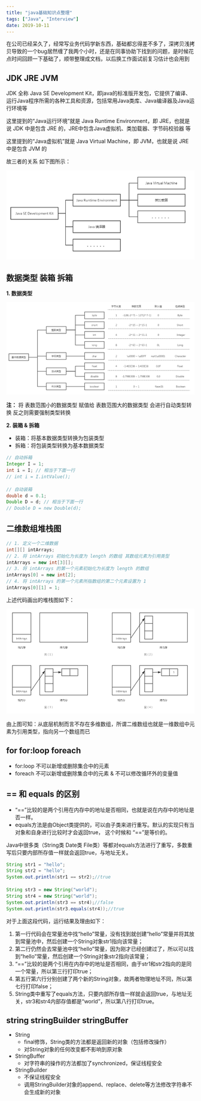 ```yaml
---
title: "java基础知识点整理"
tags: ["Java", "Interview"]
date: 2019-10-11
---
```


在公司已经呆久了，经常写业务代码学新东西，基础都忘得差不多了，深拷贝浅拷贝导致的一个bug居然缠了我两个小时，还是在同事协助下找到的问题，是时候花点时间回顾一下基础了，顺带整理成文档，以后换工作面试前复习估计也会用到

<!--more-->

## JDK JRE JVM

JDK 全称 Java SE Development Kit，即java的标准版开发包，它提供了编译、运行Java程序所需的各种工具和资源，包括常用Java类库、Java编译器及Java运行环境等

这里提到的“Java运行环境”就是 Java Runtime Environment，即 JRE，也就是说 JDK 中是包含 JRE 的，JRE中包含Java虚拟机、类加载器、字节码校验器 等

这里提到的“Java虚拟机”就是 Java Virtual Machine，即 JVM，也就是说 JRE 中是包含 JVM 的

故三者的关系 如下图所示：

![image](/media/posts/java-basis/1.png)

## 数据类型 装箱 拆箱

**1. 数据类型**

![image](/media/posts/java-basis/2.png)

**注：** 将 表数范围小的数据类型 赋值给 表数范围大的数据类型 会进行自动类型转换 反之则需要强制类型转换

**2. 装箱 & 拆箱**

- 装箱：将基本数据类型转换为包装类型
- 拆箱：将包装类型转换为基本数据类型

```java
// 自动拆箱
Integer I = 1;
int i = I; // 相当于下面一行
// int i = I.intValue();

// 自动装箱
double d = 0.1;
Double D = d; // 相当于下面一行
// Double D = new Double(d);
```

## 二维数组堆栈图

```java
// 1. 定义一个二维数据
int[][] intArrays;
// 2. 将 intArrays 初始化为长度为 length 的数组 其数组元素为引用类型
intArrays = new int[3][];
// 3. 将 intArrays 的第一个元素初始化为长度为 length 的数组
intArrays[0] = new int[2];
// 4. 将 intArrays 的第一个元素所指数组的第二个元素设置为 1
intArrays[0][1] = 1;
```

上述代码画出的堆栈图如下：

![image](/media/posts/java-basis/3.png)

由上图可知：从底层机制而言不存在多维数组，所谓二维数组也就是一维数组中元素为引用类型，指向另一个数组而已

## for for:loop foreach

- for:loop 不可以新增或删除集合中的元素
- foreach 不可以新增或删除集合中的元素 & 不可以修改循环外的变量值

## == 和 equals 的区别

- “==”比较的是两个引用在内存中的地址是否相同，也就是说在内存中的地址是否一样。
- equals方法是由Object类提供的，可以由子类来进行重写。默认的实现只有当对象和自身进行比较时才会返回true， 这个时候和 “==”是等价的。

Java中很多类（String类 Date类 File类）等都对equals方法进行了重写，多数重写后只要内部所存值一样就会返回true，与地址无关。

```java
String str1 = "hello";
String str2 = "hello";
System.out.println(str1 == str2);//true

String str3 = new String("world");
String str4 = new String("world");
System.out.println(str3 == str4);//false
System.out.println(str3.equals(str4));//true
```
对于上面这段代码，运行结果及理由如下：
1. 第一行代码会在常量池中找“hello”常量，没有找到就创建“hello”常量并将其放到常量池中，然后创建一个String对象str1指向该常量；
2. 第二行仍然会去常量池中找“hello”常量，因为刚才已经创建过了，所以可以找到“hello”常量，然后创建一个String对象str2指向该常量；
3. “==”比较的是两个引用在内存中的地址是否相同，由于str1和str2指向的是同一个常量，所以第三行打印true；
4. 第五行第六行分别创建了两个新的String对象，故两者物理地址不同，所以第七行打印false；
5. String类中重写了equals方法，只要内部所存值一样就会返回true，与地址无关，str3和str4内部存值都是“world”，所以第八行打印true。

## string stringBuilder stringBuffer

- String
    - final修饰，String类的方法都是返回新的对象（包括修改操作）
    - 对String对象的任何改变都不影响到原对象
- StringBuffer
    - 对字符串的操作的方法都加了synchronized，保证线程安全
- StringBuilder
    - 不保证线程安全
    - 调用StringBuilder对象的append、replace、delete等方法修改字符串不会生成新的对象
